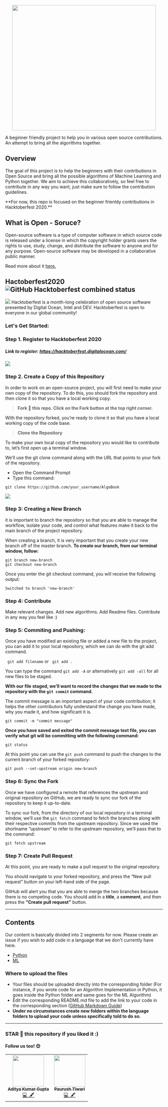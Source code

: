 <p align="center">
  <img width="460" height="400" src="https://github.com/geekquad/AlgoBook/blob/master/project/Readme_Images/icon.png">
</p>
A beginner friendly project to help you in various open source contributions. An attempt to bring all the algorithms together.

## Overview

The goal of this project is to help the beginners with their contributions in Open Source and bring all the possible algorithms of Machine Learning and Python together. We aim to achieve this collaboratively, so feel free to contribute in any way you want, just make sure to follow the contribution guidelines.
<p> **For now, this repo is focused on the beginner frienldy contributions in Hacktoberfest 2020.** </p>

## What is Open - Soruce?
Open-source software is a type of computer software in which source code is released under a license in which the copyright holder grants users the rights to use, study, change, and distribute the software to anyone and for any purpose. Open-source software may be developed in a collaborative public manner.

Read more about it <a href="https://www.digitalocean.com/community/tutorial_series/an-introduction-to-open-source"> here. </a>

## Hactoberfest2020 <img alt="GitHub Hacktoberfest combined status" src="https://img.shields.io/github/hacktoberfest/2020/geekquad/AlgoBook">

<img src="https://github.com/geekquad/AlgoBook/blob/master/project/Readme_Images/header.png">
Hacktoberfest is a month-long celebration of open source software presented by Digital Ocean, Intel and DEV. Hacktoberfest is open to everyone in our global community!

### Let's Get Started:

### Step 1. Register to Hacktoberfest 2020
##### Link to register: https://hacktoberfest.digitalocean.com/

<img src="https://github.com/geekquad/AlgoBook/blob/master/project/Readme_Images/start.JPG">

### Step 2. Create a Copy of this Repository
In order to work on an open-source project, you will first need to make your own copy of the repository. To do this, you should fork the repository and then clone it so that you have a local working copy.

> **Fork :fork_and_knife: this repo. Click on the Fork button at the top right corner.**

With the repository forked, you’re ready to clone it so that you have a local working copy of the code base.

> **Clone the Repository**

To make your own local copy of the repository you would like to contribute to, let’s first open up a terminal window.

We’ll use the git clone command along with the URL that points to your fork of the repository.

* Open the Command Prompt
* Type this command:

```
git clone https://github.com/your_username/AlgoBook
```

<img src="https://github.com/geekquad/AlgoBook/blob/master/project/Readme_Images/clone_cmd.JPG">



### Step 3: Creating a New Branch
it is important to branch the repository so that you are able to manage the workflow, isolate your code, and control what features make it back to the main branch of the project repository.

When creating a branch, it is very important that you create your new branch off of the master branch. 
**To create our branch, from our terminal window, follow:**

```
git branch new-branch
git checkout new-branch
```
Once you enter the git checkout command, you will receive the following output:

```
Switched to branch 'new-branch'
```


### Step 4: Contribute
Make relevant changes. Add new algorithms. Add Readme files. Contribute in any way you feel like :)

### Step 5: Commiting and Pushing:
Once you have modified an existing file or added a new file to the project, you can add it to your local repository, which we can do with the git add command.

``` git add filename``` or ``` git add .``` 

You can type the command ```git add -A``` or alternatively ```git add -all``` for all new files to be staged.

**With our file staged, we’ll want to record the changes that we made to the repository with the ```git commit``` command.**
<p> The commit message is an important aspect of your code contribution; it helps the other contributors fully understand the change you have made, why you made it, and how significant it is.  </p>
 
 ```
 git commit -m "commit message"
 ```
 **Once you have saved and exited the commit message text file, you can verify what git will be committing with the following command:**
 
 ```
 git status
 ```
 
 At this point you can use the ```git push``` command to push the changes to the current branch of your forked repository:
 ```
 git push --set-upstream origin new-branch
 ```
 
 ### Step 6: Sync the Fork
Once we have configured a remote that references the upstream and original repository on GitHub, we are ready to sync our fork of the repository to keep it up-to-date.

To sync our fork, from the directory of our local repository in a terminal window, we’ll use the ```git fetch``` command to fetch the branches along with their respective commits from the upstream repository. Since we used the shortname “upstream” to refer to the upstream repository, we’ll pass that to the command:

```
git fetch upstream
```

### Step 7: Create Pull Request
At this point, you are ready to make a pull request to the original repository.

You should navigate to your forked repository, and press the “New pull request” button on your left-hand side of the page. 

GitHub will alert you that you are able to merge the two branches because there is no competing code. You should add in a **title**, a **comment**, and then press the **“Create pull request”** button.

<hr> </hr>

## Contents

Our content is basically divided into 2 segments for now. Please create an issue if you wish to add code in a language that we don't currently have here. 

* <a href="https://github.com/geekquad/AlgoBook/tree/master/python"> Python</a>
* <a href="https://github.com/geekquad/AlgoBook/tree/master/ml"> ML</a>
 
### Where to upload the files

* Your files should be uploaded directly into the corresponding folder (For instance, if you wrote code for an Algorithm Implementation in Python, it goes inside the Python folder and same goes for the ML Algorithm)
* Edit the corresponding README.md file to add the link to your code in the corresponding section (<a href="https://guides.github.com/features/mastering-markdown/">GitHub Markdown Guide</a>)
* **Under no circumstances create new folders within the language folders to upload your code unless specifically told to do so.**

<hr> </hr>

### STAR :star2: this repository if you liked it :)

#### Follow us too! :blush:

<table>
  <tbody><tr>
    <td align="center"><a href="https://github.com/geekquad"><img alt="" src="https://avatars.githubusercontent.com/geekquad" width="100px;"><br><sub><b>Aditya Kumar Gupta</b></sub></a><br><a href="https://github.com/geekquad/AlgoBook/commits?author=geekquad" title="Code">💻 🖋</a></td>
    <td align="center"><a href="https://github.com/major-beast"><img alt="" src="https://avatars.githubusercontent.com/major-beast" width="100px;"><br><sub><b>Paurush Tiwari</b></sub></a><br><a href="https://github.com/geekquad/AlgoBook/commits?author=major-beast" title="Code">💻 🖋</a></td></a></td>
  </tr>
</tbody></table>



















